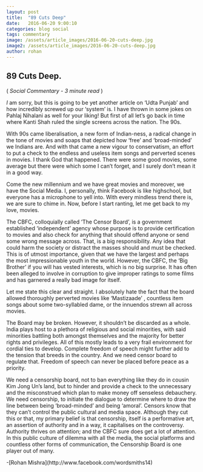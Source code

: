```yaml
---
layout: post
title:  "89 Cuts Deep"
date:   2016-06-20 9:00:10
categories: blog social
tags: commentary
image: /assets/article_images/2016-06-20-cuts-deep.jpg
image2: /assets/article_images/2016-06-20-cuts-deep.jpg
author: rohan
---
```


<h2> 89 Cuts Deep.</h2>
( <i>Social Commentary - 3 minute read </i> ) <br>
<p><i> I </i> am sorry, but this is going to be yet another article on ‘Udta Punjab’ and how incredibly screwed up our ‘system’ is. I have thrown in some jokes on Pahlaj Nihalani as well for your liking! But first of all let’s go back in time where Kanti Shah ruled the single screens across the nation. The 90s.</p>
<p>With 90s came liberalisation, a new form of Indian-ness, a radical change in the tone of movies and soaps that depicted how ‘free’ and ‘broad-minded’ we Indians are. And with that came a new vigour to conservatism, an effort to put a check to the endless and useless item songs and perverted scenes in movies. I thank God that happened. There were some good movies, some average but there were which some I can’t forget, and I surely don’t mean it in a good way.</p>
<p>Come the new millennium and we have great movies and moreover, we have the Social Media. I, personally, think Facebook is like highschool, but everyone has a microphone to yell into. With every mindless trend there is, we are sure to chime in. Now, before I start ranting, let me get back to my love, movies.</p>
<p>The CBFC, colloquially called ‘The Censor Board’, is a government established ‘independent’ agency whose purpose is to provide certification to movies and also check for anything that should offend anyone or send some wrong message across. That, is a big responsibility. Any idea that could harm the society or distract the masses should and must be checked. This is of utmost importance, given that we have the largest and perhaps the most impressionable youth in the world. However, the CBFC, the ‘Big Brother’ if you will has vested interests, which is no big surprise. It has often been alleged to involve in corruption to give improper ratings to some films and has garnered a really bad image for itself.</p>
<p>Let me state this clear and straight. I absolutely hate the fact that the board allowed thoroughly perverted movies like ‘Mastizaade’ , countless item songs about some two-syllabled dame, or the innuendos strewn all across movies.</p>
<p>The Board may be broken. However, it shouldn’t be discarded as a whole. India plays host to a plethora of religious and social minorities, with said minorities battling both amongst themselves and the majority for better rights and privileges. All of this mostly leads to a very frail environment for cordial ties to develop. Complete freedom of speech might further add to the tension that breeds in the country. And we need censor board to regulate that. Freedom of speech can never be placed before peace as a priority.</p>

<p>We need a censorship board, not to ban everything like they do in cousin Kim Jong Un’s land, but to hinder and provide a check to the unnecessary and the misconstrued which plan to make money off senseless debauchery. We need censorship, to initiate the dialogue to determine where to draw the line between being ‘broad-minded’ and being ‘amoral’.
Censors know that they can’t control the public cultural and media space. Although they cut this or that, my primary belief is that censorship, itself is a performative art, an assertion of authority and in a way, it capitalises on the controversy. Authority thrives on attention; and the CBFC sure does get a lot of attention. In this public culture of dilemma with all the media, the social platforms and countless other forms of communication, the Censorship Board is one player out of many.</p>
-[Rohan Mishra](http://www.facebook.com/wordsmiths14)